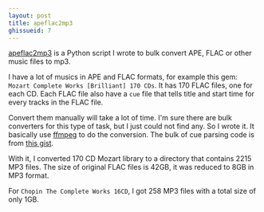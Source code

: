 ```yaml
---
layout: post
title: apeflac2mp3
ghissueid: 7
---
```


[apeflac2mp3](https://github.com/wensheng/apeflac2mp3) is a Python script I wrote to bulk convert APE, FLAC or other music files to mp3.

I have a lot of musics in APE and FLAC formats, for example this gem: `Mozart Complete Works [Brilliant] 170 CDs`.  It has 170 FLAC files, one for each CD. Each FLAC file also have a `cue` file that tells title and start time for every tracks in the FLAC file.

Convert them manually will take a lot of time.  I'm sure there are bulk converters for this type of task, but I just could not find any.  So I wrote it.  It basically use [ffmpeg](https://ffmpeg.zeranoe.com/builds/) to do the conversion.  The bulk of cue parsing code is from [this gist](https://gist.github.com/bancek/b37b780292540ed2d17d).

With it, I converted 170 CD Mozart library to a directory that contains 2215 MP3 files. The size of original FLAC files is 42GB, it was reduced to 8GB in MP3 format.

For `Chopin The Complete Works 16CD`, I got 258 MP3 files with a total size of only 1GB.

